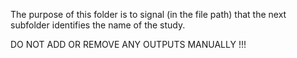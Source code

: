 The purpose of this folder is to signal (in the file path) that the next subfolder identifies the name of the study.

DO NOT ADD OR REMOVE ANY OUTPUTS MANUALLY !!!